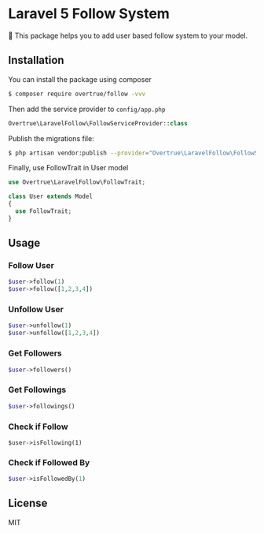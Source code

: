# Laravel 5 Follow System

:two_men_holding_hands: This package helps you to add user based follow system to your model.

## Installation

You can install the package using composer

```sh
$ composer require overtrue/follow -vvv
```

Then add the service provider to `config/app.php`

```php
Overtrue\LaravelFollow\FollowServiceProvider::class
```

Publish the migrations file:

```sh
$ php artisan vendor:publish --provider="Overtrue\LaravelFollow\FollowServiceProvider" --tag="migrations"
```

Finally, use FollowTrait in User model

```php
use Overtrue\LaravelFollow\FollowTrait;

class User extends Model
{
  use FollowTrait;
}
```

## Usage

### Follow User

```php
$user->follow(1)
$user->follow([1,2,3,4])
```

### Unfollow User

```php
$user->unfollow(1)
$user->unfollow([1,2,3,4])
```

### Get Followers

```php
$user->followers()
```

### Get Followings

```php
$user->followings()
```

### Check if Follow
```
$user->isFollowing(1)
```

### Check if Followed By

```php
$user->isFollowedBy(1)
```

## License

MIT
